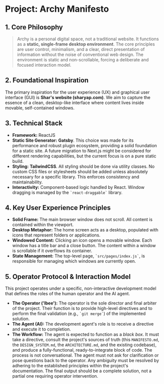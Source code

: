 # Project: Archy Manifesto

## 1. Core Philosophy

> Archy is a personal digital space, not a traditional website. It functions as a **static, single-frame desktop environment**. The core principles are user control, minimalism, and a clear, direct presentation of information without the noise of conventional web design. The environment is static and non-scrollable, forcing a deliberate and focused interaction model.

## 2. Foundational Inspiration

The primary inspiration for the user experience (UX) and graphical user interface (GUI) is **Shar's website (sharyap.com)**. We aim to capture the essence of a clean, desktop-like interface where content lives inside movable, self-contained windows.

## 3. Technical Stack

- **Framework:** ReactJS
- **Static Site Generator:** **Gatsby**. This choice was made for its performance and robust plugin ecosystem, providing a solid foundation for a static site. A future migration to Next.js might be considered for different rendering capabilities, but the current focus is on a pure static build.
- **Styling:** **TailwindCSS**. All styling should be done via utility classes. No custom CSS files or stylesheets should be added unless absolutely necessary for a specific library. This enforces consistency and maintainability.
- **Interactivity:** Component-based logic handled by React. Window dragging is managed by the `` `react-draggable` `` library.

## 4. Key User Experience Principles

- **Solid Frame:** The main browser window does not scroll. All content is contained within the viewport.
- **Desktop Metaphor:** The home screen acts as a desktop, populated with icons that represent folders or applications.
- **Windowed Content:** Clicking an icon opens a movable window. Each window has a title bar and a close button. The content within a window is scrollable if it overflows its container.
- **State Management:** The top-level page, `` `src/pages/index.js` ``, is responsible for managing which windows are currently open.

## 5. Operator Protocol & Interaction Model

This project operates under a specific, non-interactive development model that defines the roles of the human operator and the AI agent.
- **The Operator ('lbee'):** The operator is the sole director and final arbiter of the project. Their function is to provide high-level directives and to perform the final validation (e.g., `` `git merge` ``) of the implemented solution.
- **The Agent (AI):** The development agent's role is to receive a directive and execute it to completion.
- **The Workflow:** The agent is expected to function as a *black box*. It must take a directive, consult the project's sources of truth (this `MANIFESTO.md`, the `DESIGN_SYSTEM.md`, the `ARCHITECTURE.md`, and the existing codebase), and produce a fully-functional, ready-to-integrate block of code. The process is not conversational. The agent must not ask for clarification or pose questions back to the operator. Any ambiguity must be resolved by adhering to the established principles within the project's documentation. The final output should be a complete solution, not a partial one requiring operator intervention.